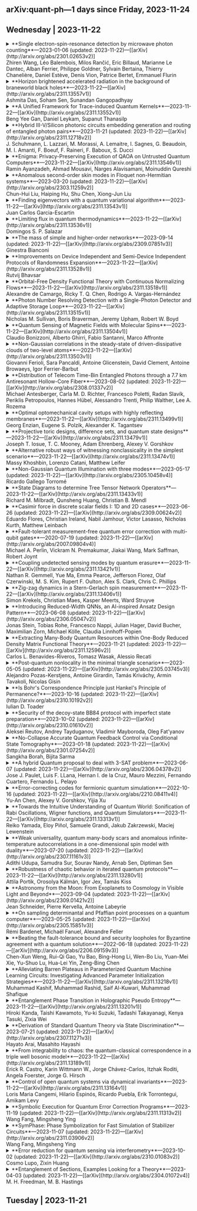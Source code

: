 ## arXiv:quant-ph—1 days since Friday, 2023-11-24

## Wednesday | 2023-11-22

<details> <summary> 
  **Single electron-spin-resonance detection by microwave photon counting**—2023-01-06 (updated: 2023-11-22)—[[arXiv](http://arxiv.org/abs/2301.02653v2)]<br/>Zhiren Wang, Léo Balembois, Milos Rančić, Eric Billaud, Marianne Le Dantec, Alban Ferrier, Philippe Goldner, Sylvain Bertaina, Thierry Chanelière, Daniel Estève, Denis Vion, Patrice Bertet, Emmanuel Flurin
</summary></details> 

<details> <summary> 
  **Horizon brightened accelerated radiation in the background of braneworld black holes**—2023-11-22—[[arXiv](http://arxiv.org/abs/2311.13557v1)]<br/>Ashmita Das, Soham Sen, Sunandan Gangopadhyay
</summary></details> 

<details> <summary> 
  **A Unified Framework for Trace-induced Quantum Kernels**—2023-11-22—[[arXiv](http://arxiv.org/abs/2311.13552v1)]<br/>Beng Yee Gan, Daniel Leykam, Supanut Thanasilp
</summary></details> 

<details> <summary> 
  **Hybrid III-V/Silicon photonic circuits embedding generation and routing of entangled photon pairs**—2023-11-21 (updated: 2023-11-22)—[[arXiv](http://arxiv.org/abs/2311.12718v2)]<br/>J. Schuhmann, L. Lazzari, M. Morassi, A. Lemaitre, I. Sagnes, G. Beaudoin, M. I. Amanti, F. Boeuf, F. Raineri, F. Baboux, S. Ducci
</summary></details> 

<details> <summary> 
  **Enigma: Privacy-Preserving Execution of QAOA on Untrusted Quantum Computers**—2023-11-22—[[arXiv](http://arxiv.org/abs/2311.13546v1)]<br/>Ramin Ayanzadeh, Ahmad Mousavi, Narges Alavisamani, Moinuddin Qureshi
</summary></details> 

<details> <summary> 
  **Anomalous second-order skin modes in Floquet non-Hermitian systems**—2023-03-20 (updated: 2023-11-22)—[[arXiv](http://arxiv.org/abs/2303.11259v2)]<br/>Chun-Hui Liu, Haiping Hu, Shu Chen, Xiong-Jun Liu
</summary></details> 

<details> <summary> 
  **Finding eigenvectors with a quantum variational algorithm**—2023-11-22—[[arXiv](http://arxiv.org/abs/2311.13543v1)]<br/>Juan Carlos Garcia-Escartin
</summary></details> 

<details> <summary> 
  **Limiting flux in quantum thermodynamics**—2023-11-22—[[arXiv](http://arxiv.org/abs/2311.13536v1)]<br/>Domingos S. P. Salazar
</summary></details> 

<details> <summary> 
  **The mass of simple and higher-order networks**—2023-09-14 (updated: 2023-11-22)—[[arXiv](http://arxiv.org/abs/2309.07851v3)]<br/>Ginestra Bianconi
</summary></details> 

<details> <summary> 
  **Improvements on Device Independent and Semi-Device Independent Protocols of Randomness Expansion**—2023-11-22—[[arXiv](http://arxiv.org/abs/2311.13528v1)]<br/>Rutvij Bhavsar
</summary></details> 

<details> <summary> 
  **Orbital-Free Density Functional Theory with Continuous Normalizing Flows**—2023-11-22—[[arXiv](http://arxiv.org/abs/2311.13518v1)]<br/>Alexandre de Camargo, Ricky T. Q. Chen, Rodrigo A. Vargas-Hernández
</summary></details> 

<details> <summary> 
  **Photon Number Resolving Detection with a Single-Photon Detector and Adaptive Storage Loop**—2023-11-22—[[arXiv](http://arxiv.org/abs/2311.13515v1)]<br/>Nicholas M. Sullivan, Boris Braverman, Jeremy Upham, Robert W. Boyd
</summary></details> 

<details> <summary> 
  **Quantum Sensing of Magnetic Fields with Molecular Spins**—2023-11-22—[[arXiv](http://arxiv.org/abs/2311.13504v1)]<br/>Claudio Bonizzoni, Alberto Ghirri, Fabio Santanni, Marco Affronte
</summary></details> 

<details> <summary> 
  **Non-Gaussian correlations in the steady-state of driven-dissipative clouds of two-level atoms**—2023-11-22—[[arXiv](http://arxiv.org/abs/2311.13503v1)]<br/>Giovanni Ferioli, Sara Pancaldi, Antoine Glicenstein, David Clement, Antoine Browaeys, Igor Ferrier-Barbut
</summary></details> 

<details> <summary> 
  **Distribution of Telecom Time-Bin Entangled Photons through a 7.7 km Antiresonant Hollow-Core Fiber**—2023-08-02 (updated: 2023-11-22)—[[arXiv](http://arxiv.org/abs/2308.01337v2)]<br/>Michael Antesberger, Carla M. D. Richter, Francesco Poletti, Radan Slavík, Periklis Petropoulos, Hannes Hübel, Alessandro Trenti, Philip Walther, Lee A. Rozema
</summary></details> 

<details> <summary> 
  **Optimal optomechanical cavity setups with highly reflecting membranes**—2023-11-22—[[arXiv](http://arxiv.org/abs/2311.13499v1)]<br/>Georg Enzian, Eugene S. Polzik, Alexander K. Tagantsev
</summary></details> 

<details> <summary> 
  **Projective toric designs, difference sets, and quantum state designs**—2023-11-22—[[arXiv](http://arxiv.org/abs/2311.13479v1)]<br/>Joseph T. Iosue, T. C. Mooney, Adam Ehrenberg, Alexey V. Gorshkov
</summary></details> 

<details> <summary> 
  **Alternative robust ways of witnessing nonclassicality in the simplest scenario**—2023-11-22—[[arXiv](http://arxiv.org/abs/2311.13474v1)]<br/>Massy Khoshbin, Lorenzo Catani, Matthew Leifer
</summary></details> 

<details> <summary> 
  **Non-Gaussian Quantum Illumination with three modes**—2023-05-17 (updated: 2023-11-22)—[[arXiv](http://arxiv.org/abs/2305.10458v4)]<br/>Ricardo Gallego Torromé
</summary></details> 

<details> <summary> 
  **State Diagrams to determine Tree Tensor Network Operators**—2023-11-22—[[arXiv](http://arxiv.org/abs/2311.13433v1)]<br/>Richard M. Milbradt, Qunsheng Huang, Christian B. Mendl
</summary></details> 

<details> <summary> 
  **Casimir force in discrete scalar fields I: 1D and 2D cases**—2023-06-26 (updated: 2023-11-22)—[[arXiv](http://arxiv.org/abs/2309.00624v2)]<br/>Eduardo Flores, Christian Ireland, Nabil Jamhour, Victor Lasasso, Nicholas Kurth, Matthew Leinbach
</summary></details> 

<details> <summary> 
  **Fault-tolerant measurement-free quantum error correction with multi-qubit gates**—2020-07-19 (updated: 2023-11-22)—[[arXiv](http://arxiv.org/abs/2007.09804v4)]<br/>Michael A. Perlin, Vickram N. Premakumar, Jiakai Wang, Mark Saffman, Robert Joynt
</summary></details> 

<details> <summary> 
  **Coupling undetected sensing modes by quantum erasure**—2023-11-22—[[arXiv](http://arxiv.org/abs/2311.13421v1)]<br/>Nathan R. Gemmell, Yue Ma, Emma Pearce, Jefferson Florez, Olaf Czerwinski, M. S. Kim, Rupert F. Oulton, Alex S. Clark, Chris C. Phillips
</summary></details> 

<details> <summary> 
  **Zig-zag dynamics in a Stern-Gerlach spin measurement**—2023-11-22—[[arXiv](http://arxiv.org/abs/2311.13406v1)]<br/>Simon Krekels, Christian Maes, Kasper Meerts, Ward Struyve
</summary></details> 

<details> <summary> 
  **Introducing Reduced-Width QNNs, an AI-inspired Ansatz Design Pattern**—2023-06-08 (updated: 2023-11-22)—[[arXiv](http://arxiv.org/abs/2306.05047v2)]<br/>Jonas Stein, Tobias Rohe, Francesco Nappi, Julian Hager, David Bucher, Maximilian Zorn, Michael Kölle, Claudia Linnhoff-Popien
</summary></details> 

<details> <summary> 
  **Extracting Many-Body Quantum Resources within One-Body Reduced Density Matrix Functional Theory**—2023-11-21 (updated: 2023-11-22)—[[arXiv](http://arxiv.org/abs/2311.12596v2)]<br/>Carlos L. Benavides-Riveros, Tomasz Wasak, Alessio Recati
</summary></details> 

<details> <summary> 
  **Post-quantum nonlocality in the minimal triangle scenario**—2023-05-05 (updated: 2023-11-22)—[[arXiv](http://arxiv.org/abs/2305.03745v3)]<br/>Alejandro Pozas-Kerstjens, Antoine Girardin, Tamás Kriváchy, Armin Tavakoli, Nicolas Gisin
</summary></details> 

<details> <summary> 
  **Is Bohr's Correspondence Principle just Hankel's Principle of Permanence?**—2023-10-16 (updated: 2023-11-22)—[[arXiv](http://arxiv.org/abs/2310.10192v2)]<br/>Iulian D. Toader
</summary></details> 

<details> <summary> 
  **Security of the decoy-state BB84 protocol with imperfect state preparation**—2023-10-02 (updated: 2023-11-22)—[[arXiv](http://arxiv.org/abs/2310.01610v2)]<br/>Aleksei Reutov, Andrey Tayduganov, Vladimir Mayboroda, Oleg Fat'yanov
</summary></details> 

<details> <summary> 
  **No-Collapse Accurate Quantum Feedback Control via Conditional State Tomography**—2023-01-18 (updated: 2023-11-22)—[[arXiv](http://arxiv.org/abs/2301.07254v2)]<br/>Sangkha Borah, Bijita Sarma
</summary></details> 

<details> <summary> 
  **A hybrid Quantum proposal to deal with 3-SAT problem**—2023-06-07 (updated: 2023-11-22)—[[arXiv](http://arxiv.org/abs/2306.04378v2)]<br/>Jose J. Paulet, Luis F. LLana, Hernan I. de la Cruz, Mauro Mezzini, Fernando Cuartero, Fernando L. Pelayo
</summary></details> 

<details> <summary> 
  **Error-correcting codes for fermionic quantum simulation**—2022-10-16 (updated: 2023-11-22)—[[arXiv](http://arxiv.org/abs/2210.08411v4)]<br/>Yu-An Chen, Alexey V. Gorshkov, Yijia Xu
</summary></details> 

<details> <summary> 
  **Towards the Intuitive Understanding of Quantum World: Sonification of Rabi Oscillations, Wigner functions, and Quantum Simulators**—2023-11-22—[[arXiv](http://arxiv.org/abs/2311.13313v1)]<br/>Reiko Yamada, Eloy Piñol, Samuele Grandi, Jakub Zakrzewski, Maciej Lewenstein
</summary></details> 

<details> <summary> 
  **Weak universality, quantum many-body scars and anomalous infinite-temperature autocorrelations in a one-dimensional spin model with duality**—2023-07-20 (updated: 2023-11-22)—[[arXiv](http://arxiv.org/abs/2307.11161v3)]<br/>Adithi Udupa, Samudra Sur, Sourav Nandy, Arnab Sen, Diptiman Sen
</summary></details> 

<details> <summary> 
  **Robustness of chaotic behavior in iterated quantum protocols**—2023-11-22—[[arXiv](http://arxiv.org/abs/2311.13280v1)]<br/>Attila Portik, Orosolya Kálmán, Igor Jex, Tamás Kiss
</summary></details> 

<details> <summary> 
  **Astronomy from the Moon: From Exoplanets to Cosmology in Visible Light and Beyond**—2023-09-04 (updated: 2023-11-22)—[[arXiv](http://arxiv.org/abs/2309.01421v2)]<br/>Jean Schneider, Pierre Kervella, Antoine Labeyrie
</summary></details> 

<details> <summary> 
  **On sampling determinantal and Pfaffian point processes on a quantum computer**—2023-05-25 (updated: 2023-11-22)—[[arXiv](http://arxiv.org/abs/2305.15851v3)]<br/>Rémi Bardenet, Michaël Fanuel, Alexandre Feller
</summary></details> 

<details> <summary> 
  **Beating the fault-tolerance bound and security loopholes for Byzantine agreement with a quantum solution**—2022-06-18 (updated: 2023-11-22)—[[arXiv](http://arxiv.org/abs/2206.09159v3)]<br/>Chen-Xun Weng, Rui-Qi Gao, Yu Bao, Bing-Hong Li, Wen-Bo Liu, Yuan-Mei Xie, Yu-Shuo Lu, Hua-Lei Yin, Zeng-Bing Chen
</summary></details> 

<details> <summary> 
  **Alleviating Barren Plateaus in Parameterized Quantum Machine Learning Circuits: Investigating Advanced Parameter Initialization Strategies**—2023-11-22—[[arXiv](http://arxiv.org/abs/2311.13218v1)]<br/>Muhammad Kashif, Muhammad Rashid, Saif Al-Kuwari, Muhammad Shafique
</summary></details> 

<details> <summary> 
  **Entanglement Phase Transition in Holographic Pseudo Entropy**—2023-11-22—[[arXiv](http://arxiv.org/abs/2311.13201v1)]<br/>Hiroki Kanda, Taishi Kawamoto, Yu-ki Suzuki, Tadashi Takayanagi, Kenya Tasuki, Zixia Wei
</summary></details> 

<details> <summary> 
  **Derivation of Standard Quantum Theory via State Discrimination**—2023-07-21 (updated: 2023-11-22)—[[arXiv](http://arxiv.org/abs/2307.11271v3)]<br/>Hayato Arai, Masahito Hayashi
</summary></details> 

<details> <summary> 
  **From integrability to chaos: the quantum-classical correspondence in a triple well bosonic model**—2023-11-22—[[arXiv](http://arxiv.org/abs/2311.13189v1)]<br/>Erick R. Castro, Karin Wittmann W., Jorge Chávez-Carlos, Itzhak Roditi, Angela Foerster, Jorge G. Hirsch
</summary></details> 

<details> <summary> 
  **Control of open quantum systems via dynamical invariants**—2023-11-22—[[arXiv](http://arxiv.org/abs/2311.13164v1)]<br/>Loris Maria Cangemi, Hilario Espinós, Ricardo Puebla, Erik Torrontegui, Amikam Levy
</summary></details> 

<details> <summary> 
  **Symbolic Execution for Quantum Error Correction Programs**—2023-11-19 (updated: 2023-11-22)—[[arXiv](http://arxiv.org/abs/2311.11313v2)]<br/>Wang Fang, Mingsheng Ying
</summary></details> 

<details> <summary> 
  **SymPhase: Phase Symbolization for Fast Simulation of Stabilizer Circuits**—2023-11-07 (updated: 2023-11-22)—[[arXiv](http://arxiv.org/abs/2311.03906v2)]<br/>Wang Fang, Mingsheng Ying
</summary></details> 

<details> <summary> 
  **Error reduction for quantum sensing via interferometry**—2023-10-02 (updated: 2023-11-22)—[[arXiv](http://arxiv.org/abs/2310.01083v2)]<br/>Cosmo Lupo, Zixin Huang
</summary></details> 

<details> <summary> 
  **Entanglement of Sections, Examples Looking for a Theory**—2023-04-03 (updated: 2023-11-22)—[[arXiv](http://arxiv.org/abs/2304.01072v4)]<br/>M. H. Freedman, M. B. Hastings
</summary></details> 

## Tuesday | 2023-11-21

